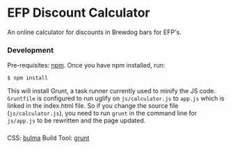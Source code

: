 # EFP Discount Calculator

An online calculator for discounts in Brewdog bars for EFP's.

### Development

Pre-requisites: [npm](https://www.npmjs.org/). Once you have npm installed, run:

```
$ npm install
```

This will install Grunt, a task runner currently used to minify the JS code. `Gruntfile` is configured to run uglify on `js/calculator.js` to `app.js` which is linked in the index.html file. So if you change the source file (`js/calculator.js`), you need to run `grunt` in the command line for `js/app.js` to be rewritten and the page updated.

### 

CSS: [bulma](https://bulma.io/)
Build Tool: [grunt](https://gruntjs.com/)

